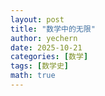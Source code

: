 ```yaml
---
layout: post
title: "数学中的无限"
author: yechern
date: 2025-10-21
categories: [数学]
tags: [数学史]
math: true
---
```

